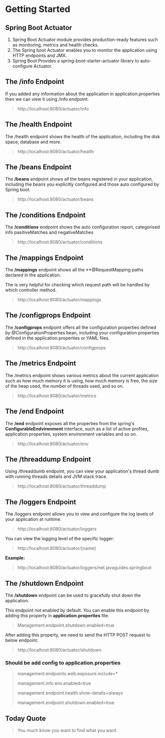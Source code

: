 # Getting Started

## Spring Boot Actuator

1. Spring Boot Actuator module provides production-ready features such as monitoring, metrics and health checks.
2. The Spring boot Actuator enables you to monitor the application using HTTP endpoints and JMX.
3. Spring Boot Provides a spring-boot-starter-actuator library to auto-configure Actuator.

## The /info Endpoint

If you added any information about the application in application.properties then we can view it using /info endpoint:

> http://localhost:8080/actuator/info

## The /health Endpoint

The /health endpoint shows the health of the application, including the disk space, database and more.

> http://localhost:8080/actuator/health

## The /beans Endpoint

The **/beans** endpoint shows all the beans registered in your application, including the beans you explicitly
configured and those auto configured by Spring boot.

> http://localhost:8080/actuator/beans

## The /conditions Endpoint

The **/conditions** endpoint shows the auto configuration report, categorised info pasitiveMatches and negativeMatches

> http://localhost:8080/actuator/conditions

## The /mappings Endpoint

The **/mappings** endpoint shows all the **@RequestMapping paths declared in the application.

The is very helpful for checking which request path will be handled by which controller method.

> http://localhost:8080/actuator/mappings

## The /configprops Endpoint

The **/configprops** endpoint offers all the configuration properties defined by @ConfigurationProperties bean,
including your configuration properties defined in the application.properties or YAML files.

> http://localhost:8080/actuator/configprops

## The /metrics Endpoint

The /metrics endpoint shows various metrics about the current application such as how much memory
it is using, how much memory is free, the size of the heap used, the number of threads used, and so on.

> http://localhost:8080/actuator/metrics

## The /end Endpoint

The **/end** endpoint exposes all the properties from the spring's **ConfigurableEndvironment** 
interface, such as a list of active profiles, application properties, system environment variables and so on.

> http://localhost:8080/actuator/env

## The /threaddump Endpoint

Using /threaddumb endpoint, you can view your application's thread dumb with running threads
details and JVM stack trace.

> http://localhost:8080/actuator/threaddump

## The /loggers Endpoint

The /loggers endpoint allows you to view and configure the log levels of your application at runtime.

> http://localhost:8080/actuator/loggers

You can view the logging level of the specific logger:

> http://localhost:8080/actuator/{name}

**Example:**

> http://localhost:8080/actuator/loggers/net.javaguides.springboot

## The /shutdown Endpoint

The **/shutdown** endpoint can be used to gracefully shut down the application.

This endpoint not enabled by default. You can enable this endpoint by adding this property
in **application.properties** file:

> Management.endpoint.shutdown.enabled=true

After adding this property, we need to send the HTTP POST request to below endpoint:

> http://localhost:8080/actuator/shutdown

### Should be add config to application.properties

>management.endpoints.web.exposure.include=*
> 
> management.info.env.enabled=true 
> 
> management.endpoint.health.show-details=always 
> 
> management.endpoint.shutdown.enabled=true

## Today Quote

> You much know you want to find what you want.